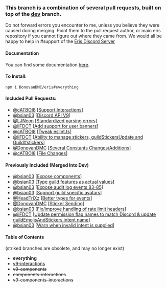### This branch is a combination of several pull requests, built on top of the [dev](https://github.com/abalabahaha/eris/tree/dev) branch.

Do not forward errors you encounter to me, unless you believe they were caused during merging. Point them to the pull request author, or main eris repository if you cannot figure out where they came from. We would all be happy to help in #support of the [Eris Discord Server](https://discord.gg/eris)

#### Documentation
You can find some documentation [here](https://eris.owo-whats-this.dev/everything).

#### To Install:
```
npm i DonovanDMC/eris#everything
```

#### Included Pull Requests:
- [@cATBOI8](https://github.com/Catboi8) [[Support Interactions](https://github.com/abalabahaha/eris/pull/1210)]
- [@bsian03](https://github.com/bsian03) [[Discord API V9](https://github.com/abalabahaha/eris/pull/1216)]
- [@LJNeon](https://github.com/LJNeon) [[Standardized parsing errors](https://github.com/abalabahaha/eris/pull/1227)]
- [@iiFDCT](https://github.com/iiFDCT) [[Add support for user banners](https://github.com/abalabahaha/eris/pull/1238)]
- [@cATBOI8](https://github.com/Catboi8) [[Tweak eslint.ts](https://github.com/abalabahaha/eris/pull/1254)]
- [@iiFDCT](https://github.com/iiFDCT) [[Ability to manage stickers, guildStickersUpdate and Guild#stickers](https://github.com/abalabahaha/eris/pull/1258)]
- [@DonovanDMC](https://github.com/DonovanDMC) [[Several Constants Changes/Additions](https://github.com/abalabahaha/eris/pull/1271)]
- [@cATBOI8](https://github.com/Catboi8) [[File Changes](https://github.com/abalabahaha/eris/pull/1273)]

#### Previously Included (Merged Into Dev)
- [@bsian03](https://github.com/bsian03) [[Expose components](https://github.com/abalabahaha/eris/pull/1189)]
- [@bsian03](https://github.com/bsian03) [[Type guild features as actual values](https://github.com/abalabahaha/eris/pull/1212)]
- [@bsian03](https://github.com/bsian03) [[Expose audit log events 83-85](https://github.com/abalabahaha/eris/pull/1213)]
- [@bsian03](https://github.com/bsian03) [[Support guild specific avatars](https://github.com/abalabahaha/eris/pull/1219)]
- [@HeadTriXz](https://github.com/HeadTriXz) [[Better types for events](https://github.com/abalabahaha/eris/pull/1242)]
- [@DonovanDMC](https://github.com/DonovanDMC) [[Sticker Sending](https://github.com/abalabahaha/eris/pull/1252)]
- [@bsian03](https://github.com/bsian03) [[Fix/improve handling of rate limit headers](https://github.com/abalabahaha/eris/pull/1256)]
- [@iiFDCT](https://github.com/iiFDCT) [[Update permission flag names to match Discord & update guildEmojisAndStickers intent name](https://github.com/abalabahaha/eris/pull/1257)]
- [@bsian03](https://github.com/bsian03) [[Warn when invalid intent is supplied](https://github.com/abalabahaha/eris/pull/1261)]

#### Table of Contents
(striked branches are obsolete, and may no longer exist)

- **everything**
- [v9-interactions](https://github.com/DonovanDMC/eris/tree/v9-interactions)
- ~~v9-components~~
- ~~components-interactions~~
- ~~v9-components-interactions~~
